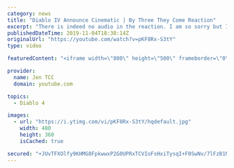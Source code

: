```yaml
---
category: news
title: "Diablo IV Announce Cinematic | By Three They Come Reaction"
excerpt: "There is indeed no audio in the reaction. I am so sorry but I have tried my best to salvage what I could. Check out the original video! Diablo IV Announce ..."
publishedDateTime: 2019-11-04T18:38:14Z
originalUrl: "https://youtube.com/watch?v=pKF8Rx-S3tY"
type: video

featuredContent: "<iframe width=\"800\" height=\"500\" frameborder=\"0\" src=\"https://www.youtube.com/embed/pKF8Rx-S3tY\" allow=\"accelerometer; autoplay; encrypted-media; gyroscope; picture-in-picture\" allowfullscreen></iframe>"

provider:
  name: Jen TCC
  domain: youtube.com

topics:
  - Diablo 4

images:
  - url: "https://i.ytimg.com/vi/pKF8Rx-S3tY/hqdefault.jpg"
    width: 480
    height: 360
    isCached: true

secured: "+JUvTFXOlfy9KHMG8FpkwwxP2G0UPRxTCVIoFsHxiTysqI+F0SwNv/7lFzB1M/xS52Ikzs+S05si+clju9ytoLHmTjwrMKZ+1kcyvK5lXOIiKW5/EsnecUsT5qd2VwTiUB6+U3anYYYVyxKaOHa+5KGzhiDZX1/oGTSBFzkpUsYvs/0Ceq9/zM2BGsL/CIpdgfyEdGSYOhD44CMcR69jrDep+8YvdhSe/HaZ+sXPSjjlxHDi+u3zDa3owBpW2anbAKOq1IEn6rAG75I6/1DT9Iqo/OrKU5wkHD2sncSuZOTMVUdJoK3u17H7twFhzeZJfHEt5LGqf4epxrwepNTirYd8l/DhAz3+XoKFB1dpd/2SKgN6mVn8d+5nxLTQc3kSTyNOe75SlRoP3OOozXVizm9Y41SOldIaN+Yqzx+awG1QGmnDXcSZmU6z0u1ftpjq;pQKglVGcb/anmhpixAz+ew=="
---
```


